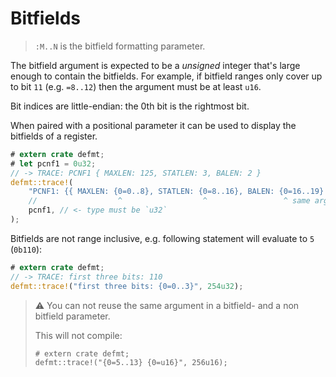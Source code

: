 # Bitfields

> `:M..N` is the bitfield formatting parameter.

The bitfield argument is expected to be a *unsigned* integer that's large enough to contain the bitfields.
For example, if bitfield ranges only cover up to bit `11` (e.g. `=8..12`) then the argument must be at least `u16`.

Bit indices are little-endian: the 0th bit is the rightmost bit.

When paired with a positional parameter it can be used to display the bitfields of a register.
``` rust
# extern crate defmt;
# let pcnf1 = 0u32;
// -> TRACE: PCNF1 { MAXLEN: 125, STATLEN: 3, BALEN: 2 }
defmt::trace!(
    "PCNF1: {{ MAXLEN: {0=0..8}, STATLEN: {0=8..16}, BALEN: {0=16..19} }}",
    //                  ^                  ^                 ^ same argument
    pcnf1, // <- type must be `u32`
);
```

Bitfields are not range inclusive, e.g. following statement will evaluate to `5` (`0b110`):
``` rust
# extern crate defmt;
// -> TRACE: first three bits: 110
defmt::trace!("first three bits: {0=0..3}", 254u32);
```

> ⚠️ You can not reuse the same argument in a bitfield- and a non bitfield parameter.
> 
> This will not compile:
> ``` rust,compile_fail
> # extern crate defmt;
> defmt::trace!("{0=5..13} {0=u16}", 256u16);
> ```
